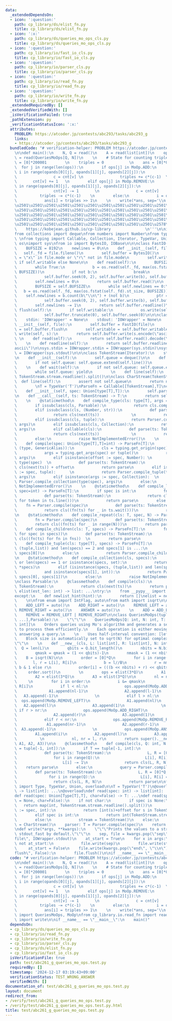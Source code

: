 ```yaml
---
data:
  _extendedDependsOn:
  - icon: ':question:'
    path: cp_library/ds/elist_fn.py
    title: cp_library/ds/elist_fn.py
  - icon: ':x:'
    path: cp_library/ds/queries_mo_ops_cls.py
    title: cp_library/ds/queries_mo_ops_cls.py
  - icon: ':question:'
    path: cp_library/io/fast_io_cls.py
    title: cp_library/io/fast_io_cls.py
  - icon: ':question:'
    path: cp_library/io/parser_cls.py
    title: cp_library/io/parser_cls.py
  - icon: ':question:'
    path: cp_library/io/read_fn.py
    title: cp_library/io/read_fn.py
  - icon: ':question:'
    path: cp_library/io/write_fn.py
    title: cp_library/io/write_fn.py
  _extendedRequiredBy: []
  _extendedVerifiedWith: []
  _isVerificationFailed: true
  _pathExtension: py
  _verificationStatusIcon: ':x:'
  attributes:
    PROBLEM: https://atcoder.jp/contests/abc293/tasks/abc293_g
    links:
    - https://atcoder.jp/contests/abc293/tasks/abc293_g
  bundledCode: "# verification-helper: PROBLEM https://atcoder.jp/contests/abc293/tasks/abc293_g\n\
    \n\ndef main():\n    N, Q = read()\n    A = read(list[int])\n    ops, *opands\
    \ = read(QueriesMoOps[Q, N])\n    \n    # State for counting triples\n    cnt\
    \ = [0]*200001        \n    triples = 0           \n    ans = [0]*Q\n    \n  \
    \  for j in range(len(ops)):\n        if ops[j] in MoOp.ADD:\n            for\
    \ i in range(opands[0][j], opands[1][j], opands[2][j]):\n                v = A[i]\n\
    \                c = cnt[v] \n                triples += c*(c-1)  \n         \
    \       cnt[v] += 1   \n        elif ops[j] in MoOp.REMOVE:\n            for i\
    \ in range(opands[0][j], opands[1][j], opands[2][j]):\n                v = A[i]\n\
    \                cnt[v] -= 1       \n                c = cnt[v]      \n      \
    \          triples -= c*(c-1)    \n        else:\n            i = opands[0][j]\n\
    \            ans[i] = triples >> 1\n    \n    write(*ans, sep='\\n')\n\n'''\n\u257A\
    \u2501\u2501\u2501\u2501\u2501\u2501\u2501\u2501\u2501\u2501\u2501\u2501\u2501\
    \u2501\u2501\u2501\u2501\u2501\u2501\u2501\u2501\u2501\u2501\u2501\u2501\u2501\
    \u2501\u2501\u2501\u2501\u2501\u2501\u2501\u2501\u2501\u2501\u2501\u2501\u2501\
    \u2501\u2501\u2501\u2501\u2501\u2501\u2501\u2501\u2501\u2501\u2501\u2501\u2501\
    \u2501\u2501\u2501\u2501\u2501\u2501\u2501\u2501\u2501\u2501\u2578\n         \
    \    https://kobejean.github.io/cp-library               \n'''\n\nimport typing\n\
    from collections import deque\nfrom numbers import Number\nfrom types import GenericAlias\
    \ \nfrom typing import Callable, Collection, Iterator, TypeVar, Union\nimport\
    \ os\nimport sys\nfrom io import BytesIO, IOBase\n\n\nclass FastIO(IOBase):\n\
    \    BUFSIZE = 8192\n    newlines = 0\n\n    def __init__(self, file):\n     \
    \   self._fd = file.fileno()\n        self.buffer = BytesIO()\n        self.writable\
    \ = \"x\" in file.mode or \"r\" not in file.mode\n        self.write = self.buffer.write\
    \ if self.writable else None\n\n    def read(self):\n        BUFSIZE = self.BUFSIZE\n\
    \        while True:\n            b = os.read(self._fd, max(os.fstat(self._fd).st_size,\
    \ BUFSIZE))\n            if not b:\n                break\n            ptr = self.buffer.tell()\n\
    \            self.buffer.seek(0, 2), self.buffer.write(b), self.buffer.seek(ptr)\n\
    \        self.newlines = 0\n        return self.buffer.read()\n\n    def readline(self):\n\
    \        BUFSIZE = self.BUFSIZE\n        while self.newlines == 0:\n         \
    \   b = os.read(self._fd, max(os.fstat(self._fd).st_size, BUFSIZE))\n        \
    \    self.newlines = b.count(b\"\\n\") + (not b)\n            ptr = self.buffer.tell()\n\
    \            self.buffer.seek(0, 2), self.buffer.write(b), self.buffer.seek(ptr)\n\
    \        self.newlines -= 1\n        return self.buffer.readline()\n\n    def\
    \ flush(self):\n        if self.writable:\n            os.write(self._fd, self.buffer.getvalue())\n\
    \            self.buffer.truncate(0), self.buffer.seek(0)\n\n\nclass IOWrapper(IOBase):\n\
    \    stdin: 'IOWrapper' = None\n    stdout: 'IOWrapper' = None\n    \n    def\
    \ __init__(self, file):\n        self.buffer = FastIO(file)\n        self.flush\
    \ = self.buffer.flush\n        self.writable = self.buffer.writable\n\n    def\
    \ write(self, s):\n        return self.buffer.write(s.encode(\"ascii\"))\n   \
    \ \n    def read(self):\n        return self.buffer.read().decode(\"ascii\")\n\
    \    \n    def readline(self):\n        return self.buffer.readline().decode(\"\
    ascii\")\n\nsys.stdin = IOWrapper.stdin = IOWrapper(sys.stdin)\nsys.stdout = IOWrapper.stdout\
    \ = IOWrapper(sys.stdout)\n\n\nclass TokenStream(Iterator):\n    stream = IOWrapper.stdin\n\
    \n    def __init__(self):\n        self.queue = deque()\n\n    def __next__(self):\n\
    \        if not self.queue: self.queue.extend(self.line())\n        return self.queue.popleft()\n\
    \    \n    def wait(self):\n        if not self.queue: self.queue.extend(self.line())\n\
    \        while self.queue: yield\n        \n    def line(self):\n        return\
    \ TokenStream.stream.readline().split()\n\nclass CharStream(TokenStream):\n  \
    \  def line(self):\n        assert not self.queue\n        return next(TokenStream.stream).rstrip()\n\
    \        \nT = TypeVar('T')\nParseFn = Callable[[TokenStream],T]\nclass Parser:\n\
    \    def __init__(self, spec: Union[type[T],T]):\n        self.parse = Parser.compile(spec)\n\
    \n    def __call__(self, ts: TokenStream) -> T:\n        return self.parse(ts)\n\
    \    \n    @staticmethod\n    def compile_type(cls: type[T], args = ()) -> T:\n\
    \        if issubclass(cls, Parsable):\n            return cls.compile(*args)\n\
    \        elif issubclass(cls, (Number, str)):\n            def parse(ts: TokenStream):\n\
    \                return cls(next(ts))              \n            return parse\n\
    \        elif issubclass(cls, tuple):\n            return Parser.compile_tuple(cls,\
    \ args)\n        elif issubclass(cls, Collection):\n            return Parser.compile_collection(cls,\
    \ args)\n        elif callable(cls):\n            def parse(ts: TokenStream):\n\
    \                return cls(next(ts))              \n            return parse\n\
    \        else:\n            raise NotImplementedError()\n    \n    @staticmethod\n\
    \    def compile(spec: Union[type[T],T]=int) -> ParseFn[T]:\n        if isinstance(spec,\
    \ (type, GenericAlias)):\n            cls = typing.get_origin(spec) or spec\n\
    \            args = typing.get_args(spec) or tuple()\n            return Parser.compile_type(cls,\
    \ args)\n        elif isinstance(offset := spec, Number): \n            cls =\
    \ type(spec)  \n            def parse(ts: TokenStream):\n                return\
    \ cls(next(ts)) + offset\n            return parse\n        elif isinstance(args\
    \ := spec, tuple):      \n            return Parser.compile_tuple(type(spec),\
    \ args)\n        elif isinstance(args := spec, Collection):  \n            return\
    \ Parser.compile_collection(type(spec), args)\n        else:\n            raise\
    \ NotImplementedError()\n    \n    @staticmethod\n    def compile_line(cls: T,\
    \ spec=int) -> ParseFn[T]:\n        if spec is int:\n            fn = Parser.compile(spec)\n\
    \            def parse(ts: TokenStream):\n                return cls((int(token)\
    \ for token in ts.line()))\n            return parse\n        else:\n        \
    \    fn = Parser.compile(spec)\n            def parse(ts: TokenStream):\n    \
    \            return cls((fn(ts) for _ in ts.wait()))\n            return parse\n\
    \n    @staticmethod\n    def compile_repeat(cls: T, spec, N) -> ParseFn[T]:\n\
    \        fn = Parser.compile(spec)\n        def parse(ts: TokenStream):\n    \
    \        return cls((fn(ts) for _ in range(N)))\n        return parse\n\n    @staticmethod\n\
    \    def compile_children(cls: T, specs) -> ParseFn[T]:\n        fns = tuple((Parser.compile(spec)\
    \ for spec in specs))\n        def parse(ts: TokenStream):\n            return\
    \ cls((fn(ts) for fn in fns))  \n        return parse\n            \n    @staticmethod\n\
    \    def compile_tuple(cls: type[T], specs) -> ParseFn[T]:\n        if isinstance(specs,\
    \ (tuple,list)) and len(specs) == 2 and specs[1] is ...:\n            return Parser.compile_line(cls,\
    \ specs[0])\n        else:\n            return Parser.compile_children(cls, specs)\n\
    \n    @staticmethod\n    def compile_collection(cls, specs):\n        if not specs\
    \ or len(specs) == 1 or isinstance(specs, set):\n            return Parser.compile_line(cls,\
    \ *specs)\n        elif (isinstance(specs, (tuple,list)) and len(specs) == 2 \n\
    \            and isinstance(specs[1], int)):\n            return Parser.compile_repeat(cls,\
    \ specs[0], specs[1])\n        else:\n            raise NotImplementedError()\n\
    \nclass Parsable:\n    @classmethod\n    def compile(cls):\n        def parser(ts:\
    \ TokenStream):\n            return cls(next(ts))\n        return parser\n\ndef\
    \ elist(est_len: int) -> list: ...\ntry:\n    from __pypy__ import newlist_hint\n\
    except:\n    def newlist_hint(hint):\n        return []\nelist = newlist_hint\n\
    \    \n\nfrom enum import IntFlag, auto\nfrom math import isqrt\n\nclass MoOp(IntFlag):\n\
    \    ADD_LEFT = auto()\n    ADD_RIGHT = auto()\n    REMOVE_LEFT = auto()\n   \
    \ REMOVE_RIGHT = auto()\n    ANSWER = auto()\n    \n    ADD = ADD_LEFT | ADD_RIGHT\n\
    \    REMOVE = REMOVE_LEFT | REMOVE_RIGHT\n\nclass QueriesMoOps(tuple[list[int],\
    \ ...],Parsable):\n    \"\"\"\n    QueriesMoOps[Q: int, N: int, T: type = tuple[int,\
    \ int]]\n    Orders queries using Mo's algorithm and generates a sequence of operations\
    \ to process them efficiently.\n    Each operation is either moving pointers or\
    \ answering a query.\n    \n    Uses half-interval convention: [left, right)\n\
    \    Block size is automatically set to sqrt(N) for optimal complexity.\n    \"\
    \"\"\n    \n    def __new__(cls, L: list[int], R: list[int], N: int):\n      \
    \  Q = len(L)\n        qbits = Q.bit_length()\n        nbits = N.bit_length()\n\
    \        qmask = qmask = (1 << qbits)-1\n        nmask = (1 << nbits)-1\n    \
    \    B = isqrt(N)\n\n        order = [0]*Q\n        for i in range(Q):\n     \
    \       l, r = L[i], R[i]\n            b = l//B\n            r = nmask - r if\
    \ b & 1 else r\n            order[i] = (((b << nbits) + r) << qbits) + i\n   \
    \     order.sort()\n        \n        ops = elist(3*Q)\n        A1 = elist(3*Q)\n\
    \        A2 = elist(3*Q)\n        A3 = elist(3*Q)\n\n        nl = nr = 0\n   \
    \     \n        for i in order:\n            i &= qmask\n            l, r = L[i],\
    \ R[i]\n            if l < nl:\n                ops.append(MoOp.ADD_LEFT)\n  \
    \              A1.append(nl-1)\n                A2.append(l-1)\n             \
    \   A3.append(-1)\n                \n            elif l > nl:\n              \
    \  ops.append(MoOp.REMOVE_LEFT)\n                A1.append(nl)\n             \
    \   A2.append(l)\n                A3.append(1)\n                \n           \
    \ if r > nr:\n                ops.append(MoOp.ADD_RIGHT)\n                A1.append(nr)\n\
    \                A2.append(r)\n                A3.append(1)\n                \n\
    \            elif r < nr:\n                ops.append(MoOp.REMOVE_RIGHT)\n   \
    \             A1.append(nr-1)\n                A2.append(r-1)\n              \
    \  A3.append(-1)\n                \n            ops.append(MoOp.ANSWER)\n    \
    \        A1.append(i)\n            A2.append(l)\n            A3.append(r)\n  \
    \          \n            nl, nr = l, r\n        return super().__new__(cls, (ops,\
    \ A1, A2, A3))\n\n    @classmethod\n    def compile(cls, Q: int, N: int, T: type\
    \ = tuple[-1, int]):\n        if T == tuple[-1, int]:\n            query = Parser.compile(T)\n\
    \            def parse(ts: TokenStream):\n                L, R = [0]*Q, [0]*Q\n\
    \                for i in range(Q):\n                    L[i], R[i] = map(int,ts.line())\n\
    \                    L[i] -= 1\n                return cls(L, R, N)\n        \
    \    return parse\n        else:\n            query = Parser.compile(T)\n    \
    \        def parse(ts: TokenStream):\n                L, R = [0]*Q, [0]*Q\n  \
    \              for i in range(Q):\n                    L[i], R[i] = query(ts)\n\
    \                return cls(L, R, N)\n            return parse\n\nfrom typing\
    \ import Type, TypeVar, Union, overload\n\nT = TypeVar('T')\n@overload\ndef read()\
    \ -> list[int]: ...\n@overload\ndef read(spec: int) -> list[int]: ...\n@overload\n\
    def read(spec: Union[Type[T],T], char=False) -> T: ...\ndef read(spec: Union[Type[T],T]\
    \ = None, char=False):\n    if not char:\n        if spec is None:\n         \
    \   return map(int, TokenStream.stream.readline().split())\n        elif isinstance(offset\
    \ := spec, int):\n            return [int(s)+offset for s in TokenStream.stream.readline().split()]\n\
    \        elif spec is int:\n            return int(TokenStream.stream.readline())\n\
    \        else:\n            stream = TokenStream()\n    else:\n        stream\
    \ = CharStream()\n    parser: T = Parser.compile(spec)\n    return parser(stream)\n\
    \ndef write(*args, **kwargs):\n    \"\"\"Prints the values to a stream, or to\
    \ stdout_fast by default.\"\"\"\n    sep, file = kwargs.pop(\"sep\", \" \"), kwargs.pop(\"\
    file\", IOWrapper.stdout)\n    at_start = True\n    for x in args:\n        if\
    \ not at_start:\n            file.write(sep)\n        file.write(str(x))\n   \
    \     at_start = False\n    file.write(kwargs.pop(\"end\", \"\\n\"))\n    if kwargs.pop(\"\
    flush\", False):\n        file.flush()\n\nif __name__ == \"__main__\":\n    main()\n"
  code: "# verification-helper: PROBLEM https://atcoder.jp/contests/abc293/tasks/abc293_g\n\
    \n\ndef main():\n    N, Q = read()\n    A = read(list[int])\n    ops, *opands\
    \ = read(QueriesMoOps[Q, N])\n    \n    # State for counting triples\n    cnt\
    \ = [0]*200001        \n    triples = 0           \n    ans = [0]*Q\n    \n  \
    \  for j in range(len(ops)):\n        if ops[j] in MoOp.ADD:\n            for\
    \ i in range(opands[0][j], opands[1][j], opands[2][j]):\n                v = A[i]\n\
    \                c = cnt[v] \n                triples += c*(c-1)  \n         \
    \       cnt[v] += 1   \n        elif ops[j] in MoOp.REMOVE:\n            for i\
    \ in range(opands[0][j], opands[1][j], opands[2][j]):\n                v = A[i]\n\
    \                cnt[v] -= 1       \n                c = cnt[v]      \n      \
    \          triples -= c*(c-1)    \n        else:\n            i = opands[0][j]\n\
    \            ans[i] = triples >> 1\n    \n    write(*ans, sep='\\n')\n\nfrom cp_library.ds.queries_mo_ops_cls\
    \ import QueriesMoOps, MoOp\nfrom cp_library.io.read_fn import read\nfrom cp_library.io.write_fn\
    \ import write\n\nif __name__ == \"__main__\":\n    main()"
  dependsOn:
  - cp_library/ds/queries_mo_ops_cls.py
  - cp_library/io/read_fn.py
  - cp_library/io/write_fn.py
  - cp_library/io/parser_cls.py
  - cp_library/ds/elist_fn.py
  - cp_library/io/fast_io_cls.py
  isVerificationFile: true
  path: test/abc261_g_queries_mo_ops.test.py
  requiredBy: []
  timestamp: '2024-12-17 03:19:43+09:00'
  verificationStatus: TEST_WRONG_ANSWER
  verifiedWith: []
documentation_of: test/abc261_g_queries_mo_ops.test.py
layout: document
redirect_from:
- /verify/test/abc261_g_queries_mo_ops.test.py
- /verify/test/abc261_g_queries_mo_ops.test.py.html
title: test/abc261_g_queries_mo_ops.test.py
---
```

